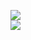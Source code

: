 [![](https://img.shields.io/badge/Made%20With-Github%20Spray-lightgrey.svg?style=for-the-badge&logo=github)](https://github.com/Annihil/github-spray#123)  
[![](https://i.imgur.com/2DrTn0Z.gif)](https://github.com/Annihil/github-spray)